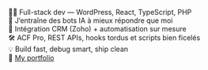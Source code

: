 👨‍💻 Full-stack dev — WordPress, React, TypeScript, PHP </br>
🤖 J’entraîne des bots IA à mieux répondre que moi</br>
🔌 Intégration CRM (Zoho) + automatisation sur mesure</br>
🛠️ ACF Pro, REST APIs, hooks tordus et scripts bien ficelés</br>
💡 Build fast, debug smart, ship clean</br>
💬 <a href='https://www.benlebou.com' target='_blank'>My portfolio</a>

<!--
**Benouz6/benouz6** is a ✨ _special_ ✨ repository because its `README.md` (this file) appears on your GitHub profile.

Here are some ideas to get you started:

- 🔭 I’m currently working on ...
- 🌱 I’m currently learning PHP
- 👯 I’m looking to collaborate on ...
- 🤔 I’m looking for help with ...
- 💬 Ask me about ...
- 📫 How to reach me: ...
- 😄 Pronouns: ...
- ⚡ Fun fact: ...
-->
